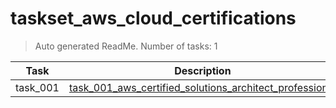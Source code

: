 # taskset_aws_cloud_certifications

> Auto generated ReadMe. Number of tasks: 1

| Task     | Description                                                                                                                                         |
|----------|-----------------------------------------------------------------------------------------------------------------------------------------------------|
| task_001 | [task_001_aws_certified_solutions_architect_professional](taskset_aws_cloud_certifications/task_001_aws_certified_solutions_architect_professional) |
